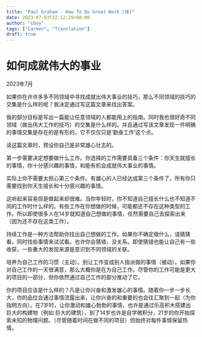```yaml
---
title: "Paul Graham - How To Do Great Work [译]"
date: 2023-07-03T22:12:29+08:00
author: "cboy"
tags: ["Career", "Translation"]
draft: true
---
```


# 如何成就伟大的事业
2023年7月

如果你在许许多多不同领域中寻找成就出伟大事业的技巧，那么不同领域的技巧的交集是什么样的呢？我决定通过写这篇文章来找出答案。

我的部分目标是写出一篇能让任意领域的人都能用上的指南。同时我也很好奇不同领域（做出伟大工作的技巧）的交集是什么样的。并且通过写该文章发现一件明确的事情交集是存在的是有形的，它不仅仅只是’勤奋工作’这个点。

读这篇文章时，预设你自己是非常雄心壮志的。

第一步需要决定想要做什么工作。你选择的工作需要具备三个条件：你天生就擅长的事情，你十分感兴趣的事情，和能有机会成就伟大事业的事情。

实际上你不需要太担心第三个条件。有雄心的人已经达成第三个条件了。所有你只需要找到你天生擅长和十分感兴趣的事情。

这听起来容易但是做起来却很难。当你年轻时，你不知道自己擅长什么也不知道不同的工作时什么样的。有些工作在你想做的时候，可能都还不存在这种类型的工作。所以即使很多人在14岁就知道自己想做的事情，任然需要自己去探索出来（因为还不存在这类工作）。

持续工作是一种方法帮助你找出自己想做的工作。如果你不确定做什么，请猜猜看。同时找些事情来试试看。也许你会猜错，没关系。即使猜错也能让自己有一些收获，一些重大的发现来源是意识到不同领域的关联。

培养为自己工作的习惯（主动）。别让工作变成别人指派做的事情（被动）。如果你对自己工作的一天很满意，那么大概你是在为自己工作。尽管你的工作可能是更大的项目的一部分，但你依然通过自己工作的部分推动了它。

你的项目应该是什么样的？凡是让你兴奋和激发雄心的事情。随着你一步一步长大，你的品位会通过事情流露出来，让你兴奋的和重要的也会往汇聚到一起（为你指明方向）。在7岁时，让你激动和雄心勃勃的事情，也许是通过乐高积木搭建出巨大的构建物（例如 巨大的建筑），到了14岁也许是自学微积分，21岁的你开始探索未知的物理问题。（尽管随着时间在做不同的项目）但始终对每件事情保留热情。